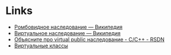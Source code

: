 # Links

- [Ромбовидное наследование — Википедия](https://ru.wikipedia.org/wiki/Ромбовидное_наследование)
- [Виртуальное наследование — Википедия](https://ru.wikipedia.org/wiki/Виртуальное_наследование)
- [Объясните про virtual public наследование - C/C++ - RSDN](https://rsdn.org/forum/cpp/4222675.flat)
- [Виртуальные классы](http://citforum.ck.ua/programming/cpp_march/cpp_081.shtml)
